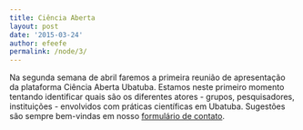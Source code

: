 ```yaml
---
title: Ciência Aberta
layout: post
date: '2015-03-24'
author: efeefe
permalink: /node/3/
---
```


Na segunda semana de abril faremos a primeira reunião de apresentação da plataforma Ciência Aberta Ubatuba. Estamos neste primeiro momento tentando identificar quais são os diferentes atores - grupos, pesquisadores, instituições - envolvidos com práticas científicas em Ubatuba. Sugestões são sempre bem-vindas em nosso [formulário de contato](../contact.html "../contact.html").
